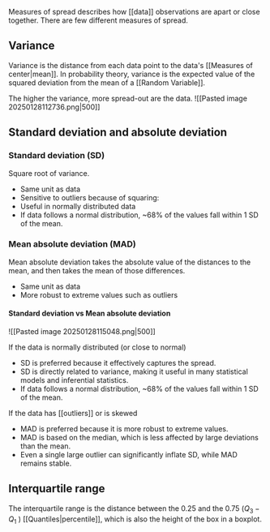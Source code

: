 Measures of spread describes how [[data]] observations are apart or close together.  There are few different measures of spread.

## Variance

Variance is the distance from each data point to the data's [[Measures of center|mean]]. In probability theory, variance is the expected value of the squared deviation from the mean of a [[Random Variable]].

The higher the variance, more spread-out are the data.
![[Pasted image 20250128112736.png|500]]


## Standard deviation and absolute deviation
### Standard deviation (SD)

Square root of variance.
+ Same unit as data
+ Sensitive to outliers because of squaring:
+ Useful in normally distributed data
+ If data follows a normal distribution, ~68% of the values fall within 1 SD of the mean.
### Mean absolute deviation (MAD)

Mean absolute deviation takes the absolute value of the distances to the mean, and then takes the mean of those differences.
+ Same unit as data 
+ More robust to extreme values such as outliers 

#### Standard deviation vs Mean absolute deviation

![[Pasted image 20250128115048.png|500]]

If the data is normally distributed (or close to normal)
    
- SD is preferred because it effectively captures the spread.
- SD is directly related to variance, making it useful in many statistical models and inferential statistics.
- If data follows a normal distribution, ~68% of the values fall within 1 SD of the mean.
    
 If the data has [[outliers]] or is skewed
    
- MAD is preferred because it is more robust to extreme values.
- MAD is based on the median, which is less affected by large deviations than the mean.
- Even a single large outlier can significantly inflate SD, while MAD remains stable.
## Interquartile range 
The interquartile range is the distance between the 0.25 and the 0.75 ($Q_3 - Q_1$
) [[Quantiles|percentile]], which is also the height of the box in a boxplot.
